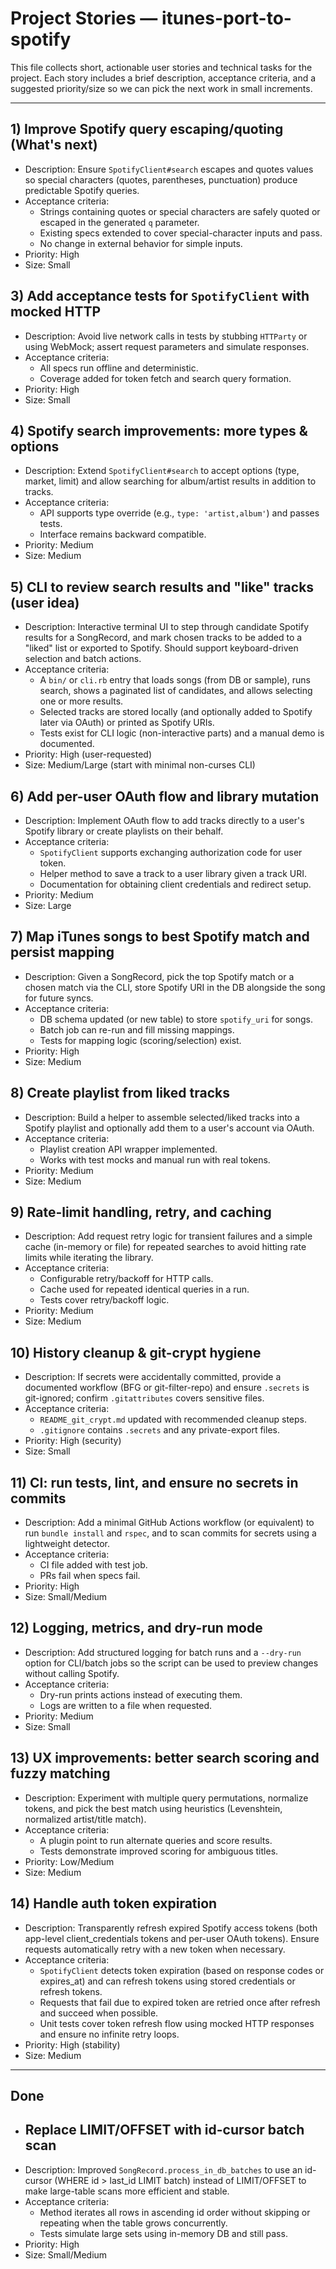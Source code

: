 # Project Stories — itunes-port-to-spotify

This file collects short, actionable user stories and technical tasks for the project. Each story includes a brief description, acceptance criteria, and a suggested priority/size so we can pick the next work in small increments.

---

## 1) Improve Spotify query escaping/quoting (What's next)
- Description: Ensure `SpotifyClient#search` escapes and quotes values so special characters (quotes, parentheses, punctuation) produce predictable Spotify queries.
- Acceptance criteria:
  - Strings containing quotes or special characters are safely quoted or escaped in the generated `q` parameter.
  - Existing specs extended to cover special-character inputs and pass.
  - No change in external behavior for simple inputs.
- Priority: High
- Size: Small

## 3) Add acceptance tests for `SpotifyClient` with mocked HTTP
- Description: Avoid live network calls in tests by stubbing `HTTParty` or using WebMock; assert request parameters and simulate responses.
- Acceptance criteria:
  - All specs run offline and deterministic.
  - Coverage added for token fetch and search query formation.
- Priority: High
- Size: Small

## 4) Spotify search improvements: more types & options
- Description: Extend `SpotifyClient#search` to accept options (type, market, limit) and allow searching for album/artist results in addition to tracks.
- Acceptance criteria:
  - API supports type override (e.g., `type: 'artist,album'`) and passes tests.
  - Interface remains backward compatible.
- Priority: Medium
- Size: Medium

## 5) CLI to review search results and "like" tracks (user idea)
- Description: Interactive terminal UI to step through candidate Spotify results for a SongRecord, and mark chosen tracks to be added to a "liked" list or exported to Spotify. Should support keyboard-driven selection and batch actions.
- Acceptance criteria:
  - A `bin/` or `cli.rb` entry that loads songs (from DB or sample), runs search, shows a paginated list of candidates, and allows selecting one or more results.
  - Selected tracks are stored locally (and optionally added to Spotify later via OAuth) or printed as Spotify URIs.
  - Tests exist for CLI logic (non-interactive parts) and a manual demo is documented.
- Priority: High (user-requested)
- Size: Medium/Large (start with minimal non-curses CLI)

## 6) Add per-user OAuth flow and library mutation
- Description: Implement OAuth flow to add tracks directly to a user's Spotify library or create playlists on their behalf.
- Acceptance criteria:
  - `SpotifyClient` supports exchanging authorization code for user token.
  - Helper method to save a track to a user library given a track URI.
  - Documentation for obtaining client credentials and redirect setup.
- Priority: Medium
- Size: Large

## 7) Map iTunes songs to best Spotify match and persist mapping
- Description: Given a SongRecord, pick the top Spotify match or a chosen match via the CLI, store Spotify URI in the DB alongside the song for future syncs.
- Acceptance criteria:
  - DB schema updated (or new table) to store `spotify_uri` for songs.
  - Batch job can re-run and fill missing mappings.
  - Tests for mapping logic (scoring/selection) exist.
- Priority: High
- Size: Medium

## 8) Create playlist from liked tracks
- Description: Build a helper to assemble selected/liked tracks into a Spotify playlist and optionally add them to a user's account via OAuth.
- Acceptance criteria:
  - Playlist creation API wrapper implemented.
  - Works with test mocks and manual run with real tokens.
- Priority: Medium
- Size: Medium

## 9) Rate-limit handling, retry, and caching
- Description: Add request retry logic for transient failures and a simple cache (in-memory or file) for repeated searches to avoid hitting rate limits while iterating the library.
- Acceptance criteria:
  - Configurable retry/backoff for HTTP calls.
  - Cache used for repeated identical queries in a run.
  - Tests cover retry/backoff logic.
- Priority: Medium
- Size: Medium

## 10) History cleanup & git-crypt hygiene
- Description: If secrets were accidentally committed, provide a documented workflow (BFG or git-filter-repo) and ensure `.secrets` is git-ignored; confirm `.gitattributes` covers sensitive files.
- Acceptance criteria:
  - `README_git_crypt.md` updated with recommended cleanup steps.
  - `.gitignore` contains `.secrets` and any private-export files.
- Priority: High (security)
- Size: Small

## 11) CI: run tests, lint, and ensure no secrets in commits
- Description: Add a minimal GitHub Actions workflow (or equivalent) to run `bundle install` and `rspec`, and to scan commits for secrets using a lightweight detector.
- Acceptance criteria:
  - CI file added with test job.
  - PRs fail when specs fail.
- Priority: High
- Size: Small/Medium

## 12) Logging, metrics, and dry-run mode
- Description: Add structured logging for batch runs and a `--dry-run` option for CLI/batch jobs so the script can be used to preview changes without calling Spotify.
- Acceptance criteria:
  - Dry-run prints actions instead of executing them.
  - Logs are written to a file when requested.
- Priority: Medium
- Size: Small

## 13) UX improvements: better search scoring and fuzzy matching
- Description: Experiment with multiple query permutations, normalize tokens, and pick the best match using heuristics (Levenshtein, normalized artist/title match).
- Acceptance criteria:
  - A plugin point to run alternate queries and score results.
  - Tests demonstrate improved scoring for ambiguous titles.
- Priority: Low/Medium
- Size: Medium

## 14) Handle auth token expiration
- Description: Transparently refresh expired Spotify access tokens (both app-level client_credentials tokens and per-user OAuth tokens). Ensure requests automatically retry with a new token when necessary.
- Acceptance criteria:
  - `SpotifyClient` detects token expiration (based on response codes or expires_at) and can refresh tokens using stored credentials or refresh tokens.
  - Requests that fail due to expired token are retried once after refresh and succeed when possible.
  - Unit tests cover token refresh flow using mocked HTTP responses and ensure no infinite retry loops.
- Priority: High (stability)
- Size: Medium

---

## Done

- ## Replace LIMIT/OFFSET with id-cursor batch scan
- Description: Improved `SongRecord.process_in_db_batches` to use an id-cursor (WHERE id > last_id LIMIT batch) instead of LIMIT/OFFSET to make large-table scans more efficient and stable.
- Acceptance criteria:
  - Method iterates all rows in ascending id order without skipping or repeating when the table grows concurrently.
  - Tests simulate large sets using in-memory DB and still pass.
- Priority: High
- Size: Small/Medium